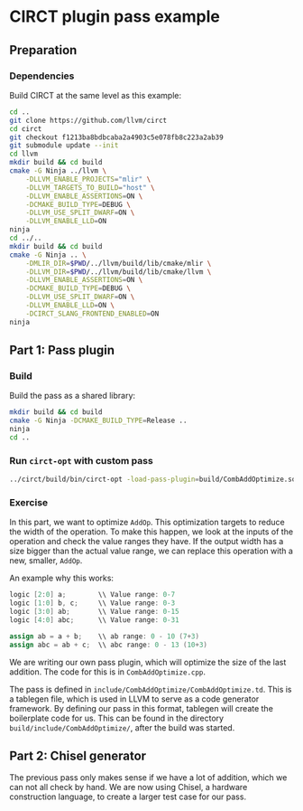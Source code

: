 # CIRCT plugin pass example

## Preparation

### Dependencies

Build CIRCT at the same level as this example:

```sh
cd ..
git clone https://github.com/llvm/circt
cd circt
git checkout f1213ba8bdbcaba2a4903c5e078fb8c223a2ab39
git submodule update --init
cd llvm
mkdir build && cd build
cmake -G Ninja ../llvm \
    -DLLVM_ENABLE_PROJECTS="mlir" \
    -DLLVM_TARGETS_TO_BUILD="host" \
    -DLLVM_ENABLE_ASSERTIONS=ON \
    -DCMAKE_BUILD_TYPE=DEBUG \
    -DLLVM_USE_SPLIT_DWARF=ON \
    -DLLVM_ENABLE_LLD=ON
ninja
cd ../..
mkdir build && cd build
cmake -G Ninja .. \
    -DMLIR_DIR=$PWD/../llvm/build/lib/cmake/mlir \
    -DLLVM_DIR=$PWD/../llvm/build/lib/cmake/llvm \
    -DLLVM_ENABLE_ASSERTIONS=ON \
    -DCMAKE_BUILD_TYPE=DEBUG \
    -DLLVM_USE_SPLIT_DWARF=ON \
    -DLLVM_ENABLE_LLD=ON \
    -DCIRCT_SLANG_FRONTEND_ENABLED=ON
ninja
```
## Part 1: Pass plugin

### Build

Build the pass as a shared library:

```sh
mkdir build && cd build
cmake -G Ninja -DCMAKE_BUILD_TYPE=Release ..
ninja
cd ..
```

### Run `circt-opt` with custom pass

```sh
../circt/build/bin/circt-opt -load-pass-plugin=build/CombAddOptimize.so -pass-pipeline='builtin.module(reduce-comb-add-width)' test/basic.mlir
```

### Exercise

In this part, we want to optimize `AddOp`.
This optimization targets to reduce the width of the operation.
To make this happen, we look at the inputs of the operation and check the value
ranges they have. If the output width has a size bigger than the actual value
range, we can replace this operation with a new, smaller, `AddOp`.

An example why this works:

```verilog
logic [2:0] a;        \\ Value range: 0-7
logic [1:0] b, c;     \\ Value range: 0-3
logic [3:0] ab;       \\ Value range: 0-15
logic [4:0] abc;      \\ Value range: 0-31

assign ab = a + b;    \\ ab range: 0 - 10 (7+3)
assign abc = ab + c;  \\ abc range: 0 - 13 (10+3)
```

We are writing our own pass plugin, which will optimize the size of the last
addition.
The code for this is in `CombAddOptimize.cpp`.

The pass is defined in `include/CombAddOptimize/CombAddOptimize.td`.
This is a tablegen file, which is used in LLVM to serve as a code generator
framework. By defining our pass in this format, tablegen will create the
boilerplate code for us. This can be found in the directory
`build/include/CombAddOptimize/`, after the build was started.

## Part 2: Chisel generator

The previous pass only makes sense if we have a lot of addition, which we can
not all check by hand.
We are now using Chisel, a hardware construction language, to create a larger
test case for our pass.
